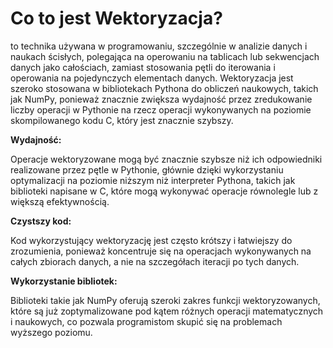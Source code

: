 # Co to jest Wektoryzacja?

to technika używana w programowaniu, szczególnie w analizie danych i naukach ścisłych, 
polegająca na operowaniu na tablicach lub sekwencjach danych jako całościach, 
zamiast stosowania pętli do iterowania i operowania na pojedynczych elementach danych. 
Wektoryzacja jest szeroko stosowana w bibliotekach Pythona do obliczeń naukowych, 
takich jak NumPy, ponieważ znacznie zwiększa wydajność przez zredukowanie liczby operacji w Pythonie na rzecz operacji 
wykonywanych na poziomie skompilowanego kodu C, który jest znacznie szybszy.

**Wydajność:**

Operacje wektoryzowane mogą być znacznie szybsze niż ich odpowiedniki realizowane przez pętle w Pythonie, 
głównie dzięki wykorzystaniu optymalizacji na poziomie niższym niż interpreter Pythona, takich jak biblioteki napisane w C, 
które mogą wykonywać operacje równolegle lub z większą efektywnością.

**Czystszy kod:**

Kod wykorzystujący wektoryzację jest często krótszy i łatwiejszy do zrozumienia, ponieważ koncentruje się na operacjach wykonywanych na całych zbiorach danych, 
a nie na szczegółach iteracji po tych danych.

**Wykorzystanie bibliotek:**

Biblioteki takie jak NumPy oferują szeroki zakres funkcji wektoryzowanych, które są już zoptymalizowane pod kątem różnych operacji matematycznych i naukowych, 
co pozwala programistom skupić się na problemach wyższego poziomu.